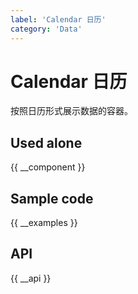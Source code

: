 ```yaml
---
label: 'Calendar 日历'
category: 'Data'
---
```


# Calendar 日历

按照日历形式展示数据的容器。

## Used alone

{{ __component }}

## Sample code

{{ __examples }}

## API

{{ __api }}
